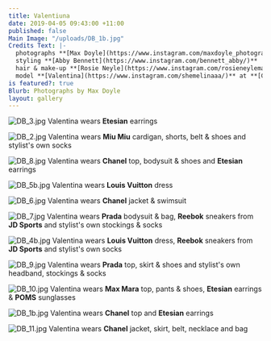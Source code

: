 ```yaml
---
title: Valentiuna
date: 2019-04-05 09:43:00 +11:00
published: false
Main Image: "/uploads/DB_1b.jpg"
Credits Text: |-
  photographs **[Max Doyle](https://www.instagram.com/maxdoyle_photographer/)**
  styling **[Abby Bennett](https://www.instagram.com/bennett_abby/)**
  hair & make-up **[Rosie Neyle](https://www.instagram.com/rosieneylemakeup/)**
  model **[Valentina](https://www.instagram.com/shemelinaaa/)** at **[Chadwick](https://www.instagram.com/chadwickmodels/)**
is featured?: true
Blurb: Photographs by Max Doyle
layout: gallery
---
```


![DB_3.jpg](/uploads/DB_3.jpg)
Valentina wears **Etesian** earrings

![DB_2.jpg](/uploads/DB_2.jpg)
Valentina wears **Miu Miu** cardigan, shorts, belt & shoes and stylist's own socks

![DB_8.jpg](/uploads/DB_8.jpg)
Valentina wears **Chanel** top, bodysuit & shoes and **Etesian** earrings

![DB_5b.jpg](/uploads/DB_5b.jpg)
Valentina wears **Louis Vuitton** dress

![DB_6.jpg](/uploads/DB_6.jpg)
Valentina wears **Chanel** jacket & swimsuit

![DB_7.jpg](/uploads/DB_7.jpg)
Valentina wears **Prada** bodysuit & bag, **Reebok** sneakers from **JD Sports** and stylist's own stockings & socks

![DB_4b.jpg](/uploads/DB_4b.jpg)
Valentina wears **Louis Vuitton** dress, **Reebok** sneakers from **JD Sports** and stylist's own socks

![DB_9.jpg](/uploads/DB_9.jpg)
Valentina wears **Prada** top, skirt & shoes and stylist's own headband, stockings & socks

![DB_10.jpg](/uploads/DB_10.jpg)
Valentina wears **Max Mara** top, pants & shoes, **Etesian** earrings & **POMS** sunglasses

![DB_1b.jpg](/uploads/DB_1b.jpg)
Valentina wears **Chanel** top and **Etesian** earrings

![DB_11.jpg](/uploads/DB_11.jpg)
Valentina wears **Chanel** jacket, skirt, belt, necklace and bag